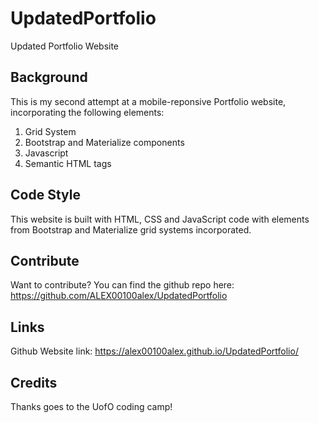 # UpdatedPortfolio
Updated Portfolio Website

## Background 

This is my second attempt at a mobile-reponsive Portfolio website, incorporating the following elements:
1. Grid System
2. Bootstrap and Materialize components
3. Javascript
4. Semantic HTML tags

## Code Style

This website is built with HTML, CSS and JavaScript code with elements from Bootstrap and Materialize grid systems incorporated.  

## Contribute

Want to contribute? You can find the github repo here: https://github.com/ALEX00100alex/UpdatedPortfolio

## Links

Github Website link: https://alex00100alex.github.io/UpdatedPortfolio/

## Credits

Thanks goes to the UofO coding camp!